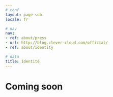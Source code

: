 ```yaml
---
# conf
layout: page-sub
locale: fr

# nav
nav:
- ref: about/press
- url: http://blog.clever-cloud.com/official/
- ref: about/identity

# data
title: Identité
---
```

# Coming soon
